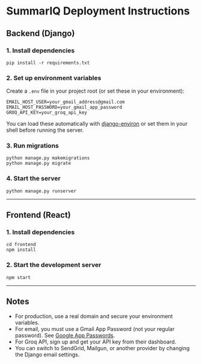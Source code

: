 # SummarIQ Deployment Instructions

## Backend (Django)

### 1. Install dependencies
```
pip install -r requirements.txt
```

### 2. Set up environment variables
Create a `.env` file in your project root (or set these in your environment):
```
EMAIL_HOST_USER=your_gmail_address@gmail.com
EMAIL_HOST_PASSWORD=your_gmail_app_password
GROQ_API_KEY=your_groq_api_key
```

You can load these automatically with [django-environ](https://github.com/joke2k/django-environ) or set them in your shell before running the server.

### 3. Run migrations
```
python manage.py makemigrations
python manage.py migrate
```

### 4. Start the server
```
python manage.py runserver
```

---

## Frontend (React)

### 1. Install dependencies
```
cd frontend
npm install
```

### 2. Start the development server
```
npm start
```

---

## Notes
- For production, use a real domain and secure your environment variables.
- For email, you must use a Gmail App Password (not your regular password). See [Google App Passwords](https://support.google.com/accounts/answer/185833?hl=en).
- For Groq API, sign up and get your API key from their dashboard.
- You can switch to SendGrid, Mailgun, or another provider by changing the Django email settings. 